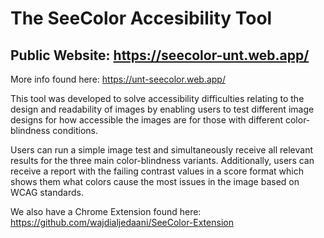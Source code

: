 # The SeeColor Accesibility Tool
## Public Website: https://seecolor-unt.web.app/
More info found here: https://unt-seecolor.web.app/



This tool was developed to solve accessibility difficulties relating to the design and readability of images by enabling users to test different image designs for how accessible the images are for those with different color-blindness conditions.

Users can run a simple image test and simultaneously receive all relevant results for the three main color-blindness variants. Additionally, users can receive a report with the failing contrast values in a score format which shows them what colors cause the most issues in the image based on WCAG standards.

We also have a Chrome Extension found here: 
https://github.com/wajdialjedaani/SeeColor-Extension
